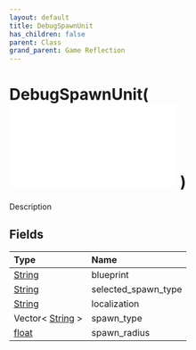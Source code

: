 ```yaml
---
layout: default
title: DebugSpawnUnit
has_children: false
parent: Class
grand_parent: Game Reflection
---
```

# DebugSpawnUnit( ![ DebugAction ](/game-reflection/classes/debug_action.md) )
Description 

## Fields
| Type | Name |
|:-------------|:--------------|
| [String](/game-reflection/components/string.md) | blueprint |
| [String](/game-reflection/components/string.md) | selected_spawn_type |
| [String](/game-reflection/components/string.md) | localization |
| Vector< [String](/game-reflection/components/string.md) > | spawn_type |
| [float](/game-reflection/components/float.md) | spawn_radius |
